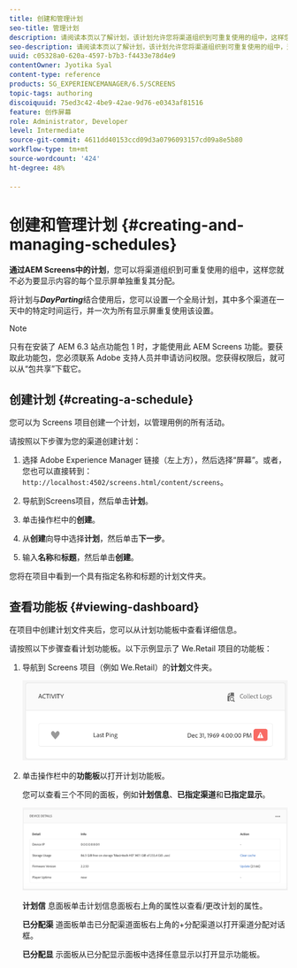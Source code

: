 ```yaml
---
title: 创建和管理计划
seo-title: 管理计划
description: 请阅读本页以了解计划，该计划允许您将渠道组织到可重复使用的组中，这样您就不必为要显示内容的每个显示屏分别重复其分配。
seo-description: 请阅读本页以了解计划，该计划允许您将渠道组织到可重复使用的组中，这样您就不必为要显示内容的每个显示屏分别重复其分配。
uuid: c05328a0-620a-4597-b7b3-f4433e78d4e9
contentOwner: Jyotika Syal
content-type: reference
products: SG_EXPERIENCEMANAGER/6.5/SCREENS
topic-tags: authoring
discoiquuid: 75ed3c42-4be9-42ae-9d76-e0343af81516
feature: 创作屏幕
role: Administrator, Developer
level: Intermediate
source-git-commit: 4611dd40153ccd09d3a0796093157cd09a8e5b80
workflow-type: tm+mt
source-wordcount: '424'
ht-degree: 48%

---
```



# 创建和管理计划 {#creating-and-managing-schedules}

**通过AEM Screens中的计划**，您可以将渠道组织到可重复使用的组中，这样您就不必为要显示内容的每个显示屏单独重复其分配。

将计划与&#x200B;***DayParting***&#x200B;结合使用后，您可以设置一个全局计划，其中多个渠道在一天中的特定时间运行，并一次为所有显示屏重复使用该设置。

>[!NOTE]
>
>只有在安装了 AEM 6.3 站点功能包 1 时，才能使用此 AEM Screens 功能。要获取此功能包，您必须联系 Adobe 支持人员并申请访问权限。您获得权限后，就可以从“包共享”下载它。

## 创建计划 {#creating-a-schedule}

您可以为 Screens 项目创建一个计划，以管理用例的所有活动。

请按照以下步骤为您的渠道创建计划：

1. 选择 Adobe Experience Manager 链接（左上方），然后选择“屏幕”。或者，您也可以直接转到：`http://localhost:4502/screens.html/content/screens`。
1. 导航到Screens项目，然后单击&#x200B;**计划**。
1. 单击操作栏中的&#x200B;**创建**。
1. 从&#x200B;**创建**&#x200B;向导中选择&#x200B;**计划**，然后单击&#x200B;**下一步**。

1. 输入&#x200B;**名称**&#x200B;和&#x200B;**标题**，然后单击&#x200B;**创建**。

您将在项目中看到一个具有指定名称和标题的计划文件夹。


## 查看功能板  {#viewing-dashboard}

在项目中创建计划文件夹后，您可以从计划功能板中查看详细信息。

请按照以下步骤查看计划功能板。以下示例显示了 We.Retail 项目的功能板：

1. 导航到 Screens 项目（例如 We.Retail）的&#x200B;**计划**&#x200B;文件夹。

   ![chlimage_1](assets/chlimage_1.png)

1. 单击操作栏中的&#x200B;**功能板**&#x200B;以打开计划功能板。

   您可以查看三个不同的面板，例如&#x200B;**计划信息**、**已指定渠道**&#x200B;和&#x200B;**已指定显示**。

   ![chlimage_1-1](assets/chlimage_1-1.png)

   **计划信** 息面板单击计划信息面板右上角的属性以查看/更改计划的属性。

   **已分配渠** 道面板单击已分配渠道面板右上角的+分配渠道以打开渠道分配对话框。

   **已分配显** 示面板从已分配显示面板中选择任意显示以打开显示功能板。

